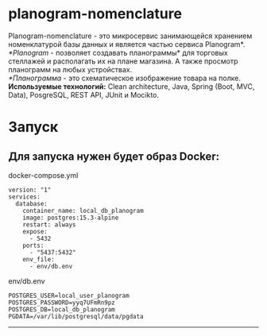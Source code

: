 # planogram-nomenclature
Planogram-nomenclature - это микросервис занимающейся хранением номенклатурой базы данных и является частью сервиса Planogram*.   
*\*Planogram* - позволяет создавать планограммы* для торговых стеллажей и располагать их на плане магазина. А также просмотр планограмм на любых устройствах.  
*\*Планограмма* - это схематическое изображение товара на полке.  
**Используемые технологий:** Clean architecture, Java, Spring (Boot, MVC, Data), PosgreSQL, REST API, JUnit и Mocikto.  
# Запуск
Для запуска нужен будет образ Docker: 
---
docker-compose.yml
```
version: "1"
services:
  database:
    container_name: local_db_planogram
    image: postgres:15.3-alpine
    restart: always
    expose:
      - 5432
    ports:
      - "5437:5432"
    env_file:
      - env/db.env
```
env/db.env
```
POSTGRES_USER=local_user_planogram
POSTGRES_PASSWORD=yyq7UFmRn9pz
POSTGRES_DB=local_db_planogram
PGDATA=/var/lib/postgresql/data/pgdata
```
---



